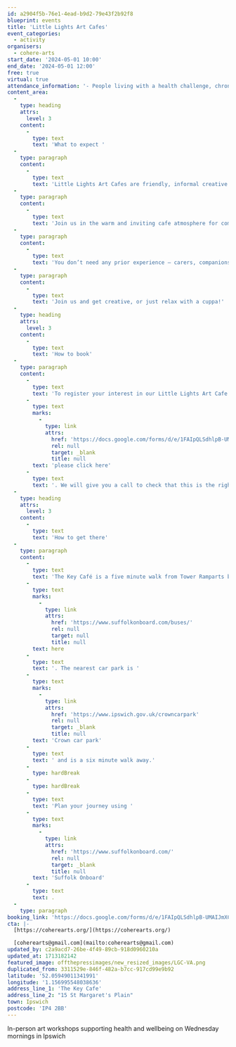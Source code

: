 ```yaml
---
id: a2904f5b-76e1-4ead-b9d2-79e43f2b92f8
blueprint: events
title: 'Little Lights Art Cafes'
event_categories:
  - activity
organisers:
  - cohere-arts
start_date: '2024-05-01 10:00'
end_date: '2024-05-01 12:00'
free: true
virtual: true
attendance_information: '- People living with a health challenge, chronic illness, and/or disability'
content_area:
  -
    type: heading
    attrs:
      level: 3
    content:
      -
        type: text
        text: 'What to expect '
  -
    type: paragraph
    content:
      -
        type: text
        text: 'Little Lights Art Cafes are friendly, informal creative workshops for people who are living with long term health challenges, chronic illness or disability. '
  -
    type: paragraph
    content:
      -
        type: text
        text: 'Join us in the warm and inviting cafe atmosphere for complimentary tea/coffee and sweet treat whilst our lead artist Marie leads simple, optional art exercises. '
  -
    type: paragraph
    content:
      -
        type: text
        text: 'You don’t need any prior experience – carers, companions and guide dogs are warmly welcomed. '
  -
    type: paragraph
    content:
      -
        type: text
        text: 'Join us and get creative, or just relax with a cuppa!'
  -
    type: heading
    attrs:
      level: 3
    content:
      -
        type: text
        text: 'How to book'
  -
    type: paragraph
    content:
      -
        type: text
        text: 'To register your interest in our Little Lights Art Cafe workshops, '
      -
        type: text
        marks:
          -
            type: link
            attrs:
              href: 'https://docs.google.com/forms/d/e/1FAIpQLSdhlpB-UMAIJmXCiYFhKCaBHZCG5YfC0lcVwZESAuZh2m8r4w/viewform'
              rel: null
              target: _blank
              title: null
        text: 'please click here'
      -
        type: text
        text: '. We will give you a call to check that this is the right programme for you, and provide further details.'
  -
    type: heading
    attrs:
      level: 3
    content:
      -
        type: text
        text: 'How to get there'
  -
    type: paragraph
    content:
      -
        type: text
        text: 'The Key Café is a five minute walk from Tower Ramparts bus station in the town centre - see the latest bus timetables '
      -
        type: text
        marks:
          -
            type: link
            attrs:
              href: 'https://www.suffolkonboard.com/buses/'
              rel: null
              target: null
              title: null
        text: here
      -
        type: text
        text: '. The nearest car park is '
      -
        type: text
        marks:
          -
            type: link
            attrs:
              href: 'https://www.ipswich.gov.uk/crowncarpark'
              rel: null
              target: _blank
              title: null
        text: 'Crown car park'
      -
        type: text
        text: ' and is a six minute walk away.'
      -
        type: hardBreak
      -
        type: hardBreak
      -
        type: text
        text: 'Plan your journey using '
      -
        type: text
        marks:
          -
            type: link
            attrs:
              href: 'https://www.suffolkonboard.com/'
              rel: null
              target: _blank
              title: null
        text: 'Suffolk Onboard'
      -
        type: text
        text: .
  -
    type: paragraph
booking_link: 'https://docs.google.com/forms/d/e/1FAIpQLSdhlpB-UMAIJmXCiYFhKCaBHZCG5YfC0lcVwZESAuZh2m8r4w/viewform'
cta: |-
  [https://coherearts.org/](https://coherearts.org/)

  [coherearts@gmail.com](mailto:coherearts@gmail.com)
updated_by: c2a9acd7-26be-4f49-89cb-918d0960210a
updated_at: 1713182142
featured_image: offthepressimages/new_resized_images/LGC-VA.png
duplicated_from: 3311529e-846f-482a-b7cc-917cd99e9b92
latitude: '52.05949011341991'
longitude: '1.156995548038636'
address_line_1: 'The Key Cafe'
address_line_2: "15 St Margaret's Plain"
town: Ipswich
postcode: 'IP4 2BB'
---
```

In-person art workshops supporting health and wellbeing on Wednesday mornings in Ipswich